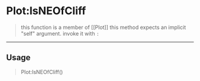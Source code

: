 # Plot:IsNEOfCliff
> this function is a member of [[Plot]]
> this method expects an implicit "self" argument. invoke it with `:`
-----
## Usage
> Plot:IsNEOfCliff()
